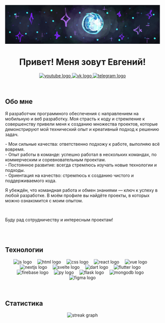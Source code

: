 <div>
  <img src="assets/img.svg" alt="img">
</div>

<div align="center">
  <h1 align="center">Привет! Меня зовут Евгений!</h1>
</div>

<div align="center">
  <a href="https://www.youtube.com/channel/UC741Ea2DrZ_PYDhGyIB6JgQ" target="_blank">
    <img src="https://img.shields.io/static/v1?message=Youtube&logo=youtube&label=&color=FF0000&logoColor=white&labelColor=&style=for-the-badge" height="25" alt="youtube logo"  />
  </a>
  <a href="https://vk.com/nekori228" target="_blank">
    <img src="https://img.shields.io/static/v1?message=VK&logo=vk&label=&color=0077ff&logoColor=white&labelColor=&style=for-the-badge" height="25" alt="vk logo"  />
  </a>
  <a href="https://t.me/nekori" target="_blank">
    <img src="https://img.shields.io/static/v1?message=Telegram&logo=telegram&label=&color=2CA5E0&logoColor=white&labelColor=&style=for-the-badge" height="25" alt="telegram logo"  />
  </a>
</div>
<br>
<br>

<h2 align="left">Обо мне</h2>
<p>Я разработчик программного обеспечения с направлением на мобильную и веб разработку. Моя страсть к коду и стремление к совершенству привели меня к созданию множества проектов, которые демонстрируют мой технический опыт и креативный подход к решению задач.</p>

<p>
- Мои сильные качества: ответственно подхожу к работе, выполняю всё вовремя.<br>
- Опыт работы в команде: успешно работал в нескольких командах, по коммерческим и соревновательным проектам.<br>
- Постоянное развитие: всегда стремлюсь изучать новые технологии и подходы.<br>
- Ориентация на качество: стремлюсь к созданию чистого и поддерживаемого кода.<br>
</p>

<p>Я убеждён, что командная работа и обмен знаниями — ключ к успеху в любой разработке. В моём профиле вы найдёте проекты, в которых можно ознакомится с моим опытом.</p>
<br>
<p>Буду рад сотрудничеству и интересным проектам!</p>
  
<br>
<br>

<h2 align="left">Технологии</h2>
<div align="center">
  <img src="https://skillicons.dev/icons?i=js" height="40" alt="js logo"  />
  <img width="10" />
  <img src="https://skillicons.dev/icons?i=html" height="40" alt="html logo"  />
  <img width="10" />
  <img src="https://skillicons.dev/icons?i=css" height="40" alt="css logo"  />
  <img width="10" />
  <img src="https://skillicons.dev/icons?i=react" height="40" alt="react logo"  />
  <img width="10" />
  <img src="https://skillicons.dev/icons?i=vue" height="40" alt="vue logo"  />
  <img width="10" />
  <img src="https://skillicons.dev/icons?i=nextjs" height="40" alt="nextjs logo"  />
  <img width="10" />
  <img src="https://skillicons.dev/icons?i=svelte" height="40" alt="svelte logo"  />
  <img width="10" />
  <img src="https://skillicons.dev/icons?i=dart" height="40" alt="dart logo"  />
  <img width="10" />
  <img src="https://skillicons.dev/icons?i=flutter" height="40" alt="flutter logo"  />
  <img width="10" />
  <img src="https://skillicons.dev/icons?i=firebase" height="40" alt="firebase logo"  />
  <img width="10" />
  <img src="https://skillicons.dev/icons?i=py" height="40" alt="py logo"  />
  <img width="10" />
  <img src="https://skillicons.dev/icons?i=flask" height="40" alt="flask logo"  />
  <img width="10" />
  <img src="https://skillicons.dev/icons?i=mongodb" height="40" alt="mongodb logo"  />
  <img width="10" />
  <img src="https://skillicons.dev/icons?i=figma" height="40" alt="figma logo"  />
</div>
<br>
<br>

<h2 align="left">Cтатистика</h2>

<div align="center">
  <img src="https://github-profile-summary-cards.vercel.app/api/cards/profile-details?username=nekori228&theme=tokyonight" height="300" alt="streak graph"  />
</div>

 <!-- <div align="center">
  <img src="https://github-readme-stats.vercel.app/api/top-langs/?username=nekori228&layout=compact" height="300" alt="streak graph"  />
</div> -->
